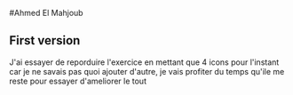 #Ahmed El Mahjoub

## First version
J'ai essayer de reporduire l'exercice en mettant que 4 icons pour l'instant car je ne savais pas quoi ajouter d'autre,
je vais profiter du temps qu'ile me reste pour essayer d'ameliorer le tout 